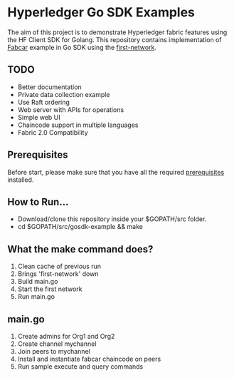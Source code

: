 # Hyperledger Go SDK Examples

The aim of this project is to demonstrate Hyperledger fabric features using the HF Client SDK for Golang. This repository contains implementation of [Fabcar](https://hyperledger-fabric.readthedocs.io/en/release-1.4/understand_fabcar_network.html) example in Go SDK using the [first-network](https://hyperledger-fabric.readthedocs.io/en/release-1.4/build_network.html).

## TODO

- Better documentation
- Private data collection example
- Use Raft ordering
- Web server with APIs for operations
- Simple web UI
- Chaincode support in multiple languages
- Fabric 2.0 Compatibility
  
## Prerequisites

Before start, please make sure that you have all the required [prerequisites](https://hyperledger-fabric.readthedocs.io/en/release-1.4/prereqs.html) installed.

## How to Run...

- Download/clone this repository inside your $GOPATH/src folder.
- cd $GOPATH/src/gosdk-example && make

## What the make command does?

1. Clean cache of previous run
2. Brings 'first-network' down
3. Build main.go
4. Start the first network
5. Run main.go

## main.go

1. Create admins for Org1 and Org2
2. Create channel mychannel
3. Join peers to mychannel
4. Install and instantiate fabcar chaincode on peers
5. Run sample execute and query commands